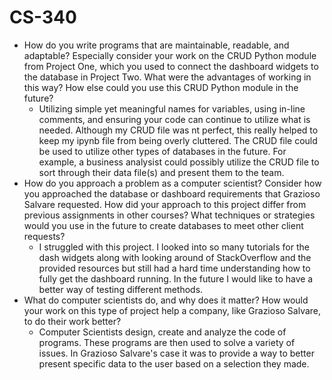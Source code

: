 # CS-340

* How do you write programs that are maintainable, readable, and adaptable? Especially consider your work on the CRUD Python module from Project One, which you used to connect the dashboard widgets to the database in Project Two. What were the advantages of working in this way? How else could you use this CRUD Python module in the future?
   - Utilizing simple yet meaningful names for variables, using in-line comments, and ensuring your code can continue to utilize what is needed. Although my CRUD file was nt perfect, this really helped to keep my ipynb file from being overly cluttered. The CRUD file could be used to utilize other types of databases in the future. For example, a business analysist could possibly utilize the CRUD file to sort through their data file(s) and present them to the team.
* How do you approach a problem as a computer scientist? Consider how you approached the database or dashboard requirements that Grazioso Salvare requested. How did your approach to this project differ from previous assignments in other courses? What techniques or strategies would you use in the future to create databases to meet other client requests?
   - I struggled with this project. I looked into so many tutorials for the dash widgets along with looking around of StackOverflow and the provided resources but still had a hard time understanding how to fully get the dashboard running. In the future I would like to have a better way of testing different methods.
* What do computer scientists do, and why does it matter? How would your work on this type of project help a company, like Grazioso Salvare, to do their work better?
   - Computer Scientists design, create and analyze the code of programs. These programs are then used to solve a variety of issues. In Grazioso Salvare's case it was to provide a way to better present specific data to the user based on a selection they made.
